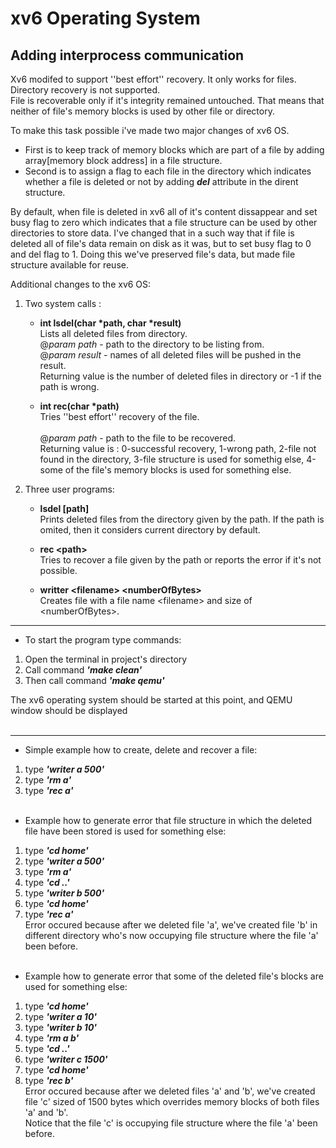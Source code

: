 # xv6 Operating System
## Adding interprocess communication

Xv6 modifed to support ''best effort'' recovery. It only works for files. Directory recovery is not supported.<br/>
File is recoverable only if it's integrity remained untouched. That means that neither of file's memory blocks is used by other file or directory.<br/>

To make this task possible i've made two major changes of xv6 OS.<br/>
- First is to keep track of memory blocks which are part of a file by adding array[memory block address] in a file structure.<br/>
- Second is to assign a flag to each file in the directory which indicates whether a file is deleted or not by adding ***del*** attribute in the dirent structure.<br/>

By default, when file is deleted in xv6 all of it's content dissappear and set busy flag to zero which indicates that a file structure can be used by other directories to store data. I've changed that in a such way that if file is deleted all of file's data remain on disk as it was, but to set busy flag to 0 and del flag to 1. Doing this we've preserved file's data, but made file structure available for reuse.<br/>

Additional changes to the xv6 OS:

1. Two system calls :
      
    -   **int lsdel(char \*path, char \*result)**<br/>
        Lists all deleted files from directory.<br/>
        @*param path* - path to the directory to be listing from.<br/>
        @*param result* - names of all deleted files will be pushed in the result.<br/>
        Returning value is the number of deleted files in directory or -1 if the path is wrong.<br/>

    -   **int rec(char \*path)**<br/>
        Tries ''best effort'' recovery of the file.<br/>      
        @*param path* - path to the file to be recovered.<br/>
        Returning value is : 0-successful recovery, 1-wrong path, 2-file not found in the directory, 3-file structure is used for somethig else, 4-some of the file's memory blocks is used for something else.<br/>

2. Three user programs:

    -   **lsdel [path]**<br/>
        Prints deleted files from the directory given by the path. If the path is omited, then it considers current directory by default.<br/>
    
    -   **rec \<path\>**<br/>
        Tries to recover a file given by the path or reports the error if it's not possible.<br/>
    
    -   **writter \<filename\> \<numberOfBytes\>**<br/>
        Creates file with a file name \<filename\> and size of \<numberOfBytes\>.<br/>

---

- To start the program type commands:
1. Open the terminal in project's directory<br/>
2. Call command ***'make clean'***<br/>
3. Then call command ***'make qemu'***<br/>

The xv6 operating system should be started at this point, and QEMU window should be displayed<br/><br/>

---

- Simple example how to create, delete and recover a file:
1. type ***'writer a 500'***<br/>
2. type ***'rm a'***<br/>
3. type ***'rec a'***<br/><br/>

- Example how to generate error that file structure in which the deleted file have been stored is used for something else:
1. type ***'cd home'***<br/>
2. type ***'writer a 500'***<br/>
3. type ***'rm a'***<br/>
4. type ***'cd ..'***<br/>
5. type ***'writer b 500'***<br/>
6. type ***'cd home'***<br/>
7. type ***'rec a'***<br/>
Error occured because after we deleted file 'a', we've created file 'b' in different directory who's now occupying file structure where the file 'a' been before.<br/><br/>

- Example how to generate error that some of the deleted file's blocks are used for something else:
1. type ***'cd home'***<br/>
2. type ***'writer a 10'***<br/>
3. type ***'writer b 10'***<br/>
3. type ***'rm a b'***<br/>
4. type ***'cd ..'***<br/>
5. type ***'writer c 1500'***<br/>
6. type ***'cd home'***<br/>
7. type ***'rec b'***<br/>
Error occured because after we deleted files 'a' and 'b', we've created file 'c' sized of 1500 bytes which overrides memory blocks of both files 'a' and 'b'.<br/>
Notice that the file 'c' is occupying file structure where the file 'a' been before.<br/><br/>






